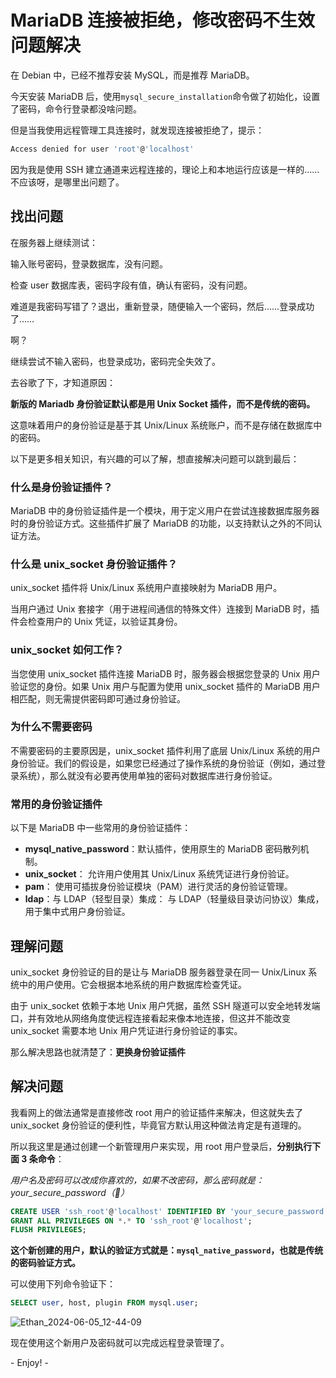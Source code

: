 # MariaDB 连接被拒绝，修改密码不生效问题解决

在 Debian 中，已经不推荐安装 MySQL，而是推荐 MariaDB。

今天安装 MariaDB 后，使用`mysql_secure_installation`命令做了初始化，设置了密码，命令行登录都没啥问题。

但是当我使用远程管理工具连接时，就发现连接被拒绝了，提示：

```bash
Access denied for user 'root'@'localhost'
```

因为我是使用 SSH 建立通道来远程连接的，理论上和本地运行应该是一样的……不应该呀，是哪里出问题了。

## 找出问题

在服务器上继续测试：

输入账号密码，登录数据库，没有问题。

检查 user 数据库表，密码字段有值，确认有密码，没有问题。

难道是我密码写错了？退出，重新登录，随便输入一个密码，然后……登录成功了……

啊？

继续尝试不输入密码，也登录成功，密码完全失效了。

去谷歌了下，才知道原因：

**新版的 Mariadb 身份验证默认都是用 Unix Socket 插件，而不是传统的密码。**

这意味着用户的身份验证是基于其 Unix/Linux 系统账户，而不是存储在数据库中的密码。

以下是更多相关知识，有兴趣的可以了解，想直接解决问题可以跳到最后：

### 什么是身份验证插件？

MariaDB 中的身份验证插件是一个模块，用于定义用户在尝试连接数据库服务器时的身份验证方式。这些插件扩展了 MariaDB 的功能，以支持默认之外的不同认证方法。

### 什么是 unix_socket 身份验证插件？

unix_socket 插件将 Unix/Linux 系统用户直接映射为 MariaDB 用户。

当用户通过 Unix 套接字（用于进程间通信的特殊文件）连接到 MariaDB 时，插件会检查用户的 Unix 凭证，以验证其身份。

### unix_socket 如何工作？

当您使用 unix_socket 插件连接 MariaDB 时，服务器会根据您登录的 Unix 用户验证您的身份。如果 Unix 用户与配置为使用 unix_socket 插件的 MariaDB 用户相匹配，则无需提供密码即可通过身份验证。

### 为什么不需要密码

不需要密码的主要原因是，unix_socket 插件利用了底层 Unix/Linux 系统的用户身份验证。我们的假设是，如果您已经通过了操作系统的身份验证（例如，通过登录系统），那么就没有必要再使用单独的密码对数据库进行身份验证。

### 常用的身份验证插件

以下是 MariaDB 中一些常用的身份验证插件：

- **mysql_native_password**：默认插件，使用原生的 MariaDB 密码散列机制。
- **unix_socket**： 允许用户使用其 Unix/Linux 系统凭证进行身份验证。
- **pam**： 使用可插拔身份验证模块（PAM）进行灵活的身份验证管理。
- **ldap**：与 LDAP（轻型目录）集成： 与 LDAP（轻量级目录访问协议）集成，用于集中式用户身份验证。

## 理解问题

unix_socket 身份验证的目的是让与 MariaDB 服务器登录在同一 Unix/Linux 系统中的用户使用。它会根据本地系统的用户数据库检查凭证。

由于 unix_socket 依赖于本地 Unix 用户凭据，虽然 SSH 隧道可以安全地转发端口，并有效地从网络角度使远程连接看起来像本地连接，但这并不能改变 unix_socket 需要本地 Unix 用户凭证进行身份验证的事实。

那么解决思路也就清楚了：**更换身份验证插件**

## 解决问题

我看网上的做法通常是直接修改 root 用户的验证插件来解决，但这就失去了 unix_socket 身份验证的便利性，毕竟官方默认用这种做法肯定是有道理的。

所以我这里是通过创建一个新管理用户来实现，用 root 用户登录后，**分别执行下面 3 条命令**：

_用户名及密码可以改成你喜欢的，如果不改密码，那么密码就是：your_secure_password（🐶）_

```sql
CREATE USER 'ssh_root'@'localhost' IDENTIFIED BY 'your_secure_password';
GRANT ALL PRIVILEGES ON *.* TO 'ssh_root'@'localhost';
FLUSH PRIVILEGES;
```

**这个新创建的用户，默认的验证方式就是：`mysql_native_password`，也就是传统的密码验证方式。**

可以使用下列命令验证下：

```sql
SELECT user, host, plugin FROM mysql.user;
```

![Ethan_2024-06-05_12-44-09](https://pic.shejibiji.com/i/2024/06/05/665fed2be1992.jpg)

现在使用这个新用户及密码就可以完成远程登录管理了。

\- Enjoy! -
